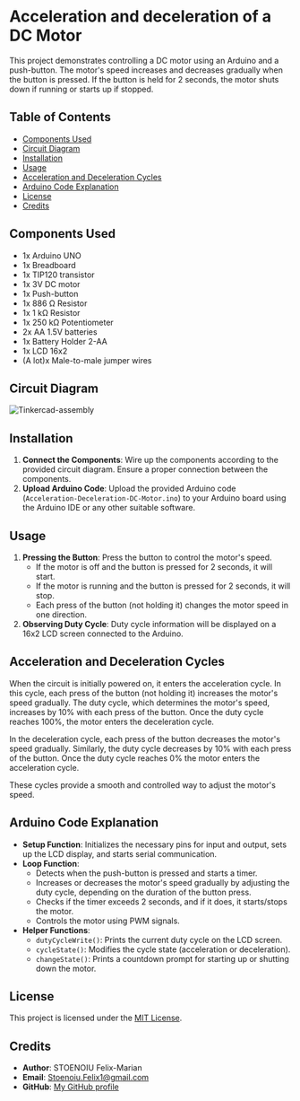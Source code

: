 # Acceleration and deceleration of a DC Motor

This project demonstrates controlling a DC motor using an Arduino and a push-button. The motor's speed increases and decreases gradually when the button is pressed. If the button is held for 2 seconds, the motor shuts down if running or starts up if stopped.

## Table of Contents
- [Components Used](#components-used)
- [Circuit Diagram](#circuit-diagram)
- [Installation](#installation)
- [Usage](#usage)
- [Acceleration and Deceleration Cycles](#acceleration-and-deceleration-cycles)
- [Arduino Code Explanation](#arduino-code-explanation)
- [License](#license)
- [Credits](#credits)

## Components Used
- 1x Arduino UNO
- 1x Breadboard
- 1x TIP120 transistor
- 1x 3V DC motor
- 1x Push-button
- 1x 886 Ω Resistor
- 1x 1 kΩ Resistor
- 1x 250 kΩ Potentiometer
- 2x AA 1.5V batteries
- 1x Battery Holder 2-AA
- 1x LCD 16x2
- (A lot)x Male-to-male jumper wires

## Circuit Diagram
![Tinkercad-assembly](https://github.com/FelixMarian/Acceleration-Deceleration-of-a-DC-Motor/assets/118266856/ac392b53-2e15-4e96-b46d-f089c91c19f3)

## Installation
1. **Connect the Components**: Wire up the components according to the provided circuit diagram. Ensure a proper connection between the components.
2. **Upload Arduino Code**: Upload the provided Arduino code (`Acceleration-Deceleration-DC-Motor.ino`) to your Arduino board using the Arduino IDE or any other suitable software.

## Usage
1. **Pressing the Button**: Press the button to control the motor's speed.
   - If the motor is off and the button is pressed for 2 seconds, it will start.
   - If the motor is running and the button is pressed for 2 seconds, it will stop.
   - Each press of the button (not holding it) changes the motor speed in one direction.
2. **Observing Duty Cycle**: Duty cycle information will be displayed on a 16x2 LCD screen connected to the Arduino.


## Acceleration and Deceleration Cycles

When the circuit is initially powered on, it enters the acceleration cycle. In this cycle, each press of the button (not holding it) increases the motor's speed gradually. The duty cycle, which determines the motor's speed, increases by 10% with each press of the button. Once the duty cycle reaches 100%, the motor enters the deceleration cycle.

In the deceleration cycle, each press of the button decreases the motor's speed gradually. Similarly, the duty cycle decreases by 10% with each press of the button. Once the duty cycle reaches 0% the motor enters the acceleration cycle.

These cycles provide a smooth and controlled way to adjust the motor's speed.


## Arduino Code Explanation
- **Setup Function**: Initializes the necessary pins for input and output, sets up the LCD display, and starts serial communication.
- **Loop Function**:
  - Detects when the push-button is pressed and starts a timer.
  - Increases or decreases the motor's speed gradually by adjusting the duty cycle, depending on the duration of the button press.
  - Checks if the timer exceeds 2 seconds, and if it does, it starts/stops the motor.
  - Controls the motor using PWM signals.
- **Helper Functions**:
  - `dutyCycleWrite()`: Prints the current duty cycle on the LCD screen.
  - `cycleState()`: Modifies the cycle state (acceleration or deceleration).
  - `changeState()`: Prints a countdown prompt for starting up or shutting down the motor.

## License
This project is licensed under the [MIT License](LICENSE).

## Credits
- **Author**: STOENOIU Felix-Marian
- **Email**: Stoenoiu.Felix1@gmail.com
- **GitHub**: [My GitHub profile]([https://github.com/yourusername](https://github.com/FelixMarian))


